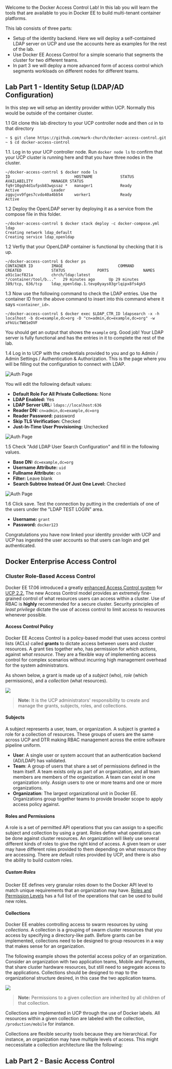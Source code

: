 Welcome to the Docker Access Control Lab! In this lab you will learn the tools that are available to you in Docker EE to build multi-tenant container platforms. 

This lab consists of three parts:

 - Setup of the identity backend. Here we will deploy a self-contained LDAP server on UCP and use the accounts here as examples for the rest of the lab. 
- Use Docker EE Access Control for a simple scenario that segments the cluster for two different teams.
- In part 3 we will deploy a more advanced form of access control which segments workloads on different nodes for different teams. 




## Lab Part 1 - Identity Setup (LDAP/AD Configuration)



In this step we will setup an identity provider within UCP. Normally this would be outside of the container cluster.


1.1 Git clone this lab directory to your UCP controller node and then `cd` in to that directory

```
~ $ git clone https://github.com/mark-church/docker-access-control.git
~ $ cd docker-access-control
```

1.1. Log in to your UCP controller node. Run `docker node ls` to confirm that your UCP cluster is running here and that you have three nodes in the cluster.

```
~/docker-access-control $ docker node ls
ID                            HOSTNAME            STATUS              AVAILABILITY        MANAGER STATUS
fq9r10gqh4d1ufpsb83wqssaz *   manager1            Ready               Active              Leader
zggujvv9fges7cvdo40a4bb54     worker1             Ready               Active
```

1.2 Deploy the OpenLDAP server by deploying it as a service from the compose file in this folder.

```
~/docker-access-control $ docker stack deploy -c docker-compose.yml ldap
Creating network ldap_default
Creating service ldap_openldap
```

1.2 Verfiy that your OpenLDAP container is functional by checking that it is up. 

```
~/docker-access-control $ docker ps
CONTAINER ID        IMAGE                        COMMAND                  CREATED             STATUS              PORTS               NAMES
a91c1acf821a        chrch/ldap:latest            "/container/tool/b..."   29 minutes ago      Up 29 minutes       389/tcp, 636/tcp    ldap_openldap.1.tevp0yays03grlqipx8fs4gk5
```

1.3 Now use the following command to check the LDAP entries. Use the container ID from the above command to insert into this command where it says `<container_id>`.

```
~/docker-access-control $ docker exec $LDAP_CTR_ID ldapsearch -x -h localhost -b dc=example,dc=org -D "cn=admin,dc=example,dc=org" -w xFkUicTW01eDVF
```

You should get an output that shows the `example` org.
Good job! Your LDAP server is fully functional and has the entries in it to complete the rest of the lab.

1.4 Log in to UCP with the credentials provided to you and go to Admin / Admin Settings / Authentication & Authorization. This is the page where you will be filling out the configuration to connect with LDAP.

![Auth Page](./img/ucp-auth-page-1.png)

You will edit the following default values:

- **Default Role For All Private Collections:** None
- **LDAP Enabled:** Yes
- **LDAP Server URL:** `ldaps://localhost:636`
- **Reader DN:** `cn=admin,dc=example,dc=org`
- **Reader Password:** password
- **Skip TLS Verification:** Checked
- **Just-In-Time User Provisioning:** Unchecked

![Auth Page](./img/ucp-auth-page-2.png)

1.5 Check "Add LDAP User Search Configuration" and fill in the following values.

- **Base DN:** `dc=example,dc=org`
- **Username Attribute:** `uid`
- **Fullname Attribute:** `cn`
- **Filter:** Leave blank
- **Search Subtree Instead Of Just One Level:** Checked

![Auth Page](./img/ucp-auth-page-3.png)

1.6 Click save. Test the connection by putting in the credentials of one of the users under the "LDAP TEST LOGIN" area.

- **Username:** `grant`
- **Password:** `docker123`

Congratulations you have now linked your identity provider with UCP and UCP has ingested the user accounts so that users can login and get authenticated.


## Docker Enterprise Access Control

### Cluster Role-Based Access Control
Docker EE 17.06 introduced a greatly [enhanced Access Control system](https://docs.docker.com/datacenter/ucp/2.2/guides/access-control/) for [UCP 2.2.](https://docs.docker.com/datacenter/ucp/2.2/guides/release-notes/)  The new Access Control model provides an extremely fine-grained control of what resources users can access within a cluster. Use of RBAC is **highly** recommended for a secure cluster. Security principles of _least privilege_ dictate the use of access control to limit access to resources whenever possible.

#### Access Control Policy

Docker EE Access Control is a policy-based model that uses access control lists (ACLs) called **grants** to dictate access between users and cluster resources. A grant ties together _who_, has permission for _which actions_, against _what resource_. They are a flexible way of implementing access control for complex scenarios without incurring high management overhead for the system administrators.

As shown below, a grant is made up of a *subject* (who), *role* (which permissions), and a *collection* (what resources). 

![](img/ucp-grant-model.svg)

> **Note:** It is the UCP administrators' responsibility to create and manage the grants, subjects, roles, and collections. 

#### Subjects

A subject represents a user, team, or organization. A subject is granted a role for a collection of resources. These groups of users are the same across UCP and DTR making RBAC management across the entire software pipeline uniform. 

- **User**: A single user or system account that an authentication backend (AD/LDAP) has validated. 
- **Team**: A group of users that share a set of permissions defined in the team itself. A team exists only as part of an organization, and all team members are members of the organization. A team can exist in one organization only. Assign users to one or more teams and one or more organizations.
- **Organization**: The largest organizational unit in Docker EE. Organizations group together teams to provide broader scope to apply access policy against.

#### Roles and Permissions

A role is a set of permitted API operations that you can assign to a specific subject and collection by using a grant. Roles define what operations can be done against cluster resources. An organization will likely use several different kinds of roles to give the right kind of access. A given team or user may have different roles provided to them depending on what resource they are accessing. There are default roles provided by UCP, and there is also the ability to build custom roles.

##### Custom Roles

Docker EE defines very granular roles down to the Docker API level to match unique requirements that an organization may have. [Roles and Permission Levels](https://docs.docker.com/datacenter/ucp/2.2/guides/access-control/permission-levels/) has a full list of the operations that can be used to build new roles.



#### Collections
Docker EE enables controlling access to swarm resources by using *collections*. A collection is a grouping of swarm cluster resources that you access by specifying a directory-like path.  Before grants can be implemented, collections need to be designed to group resources in a way that makes sense for an organization.

The following example shows the potential access policy of an organization. Consider an organization with two application teams, Mobile and Payments, that share cluster hardware resources, but still need to segregate access to the applications. Collections should be designed to map to the organizational structure desired, in this case the two application teams. 

![](img/collections-hiearachy.svg)

> **Note:** Permissions to a given collection are inherited by all children of that collection.

Collections are implemented in UCP through the use of Docker labels. All resources within a given collection are labeled with the collection, `/production/mobile` for instance. 

Collections are flexible security tools because they are hierarchical. For instance, an organization may have multiple levels of access. This might neccessitate a collection architecture like the following:



## Lab Part 2 - Basic Access Control


